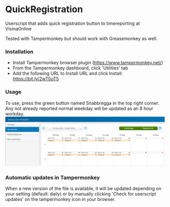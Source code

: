 # QuickRegistration
Userscript that adds quick registration button to timereporting at VismaOnline

Tested with Tampermonkey but should work with Greasemonkey as well.

### Installation
- Install Tampermonkey browser plugin (https://www.tampermonkey.net/)
- From the Tampermonkey dashboard, click 'Utilities' tab
- Add the following URL to Install URL and click Install: https://bit.ly/2wT0uT5
### Usage 
To use, press the green button named Snabbregga in the top right corner.
Any not already reported normal weekday will be updated as an 8 hour workday.
![Alt text](/example-screenshot.png?raw=true "Added button 'Snabbregga'")

### Automatic updates in Tampermonkey
When a new version of the file is available, it will be updated depending on your setting (default: daily) or by manually clicking 'Check for userscript updates' on the tampermonkey icon in your browser.
